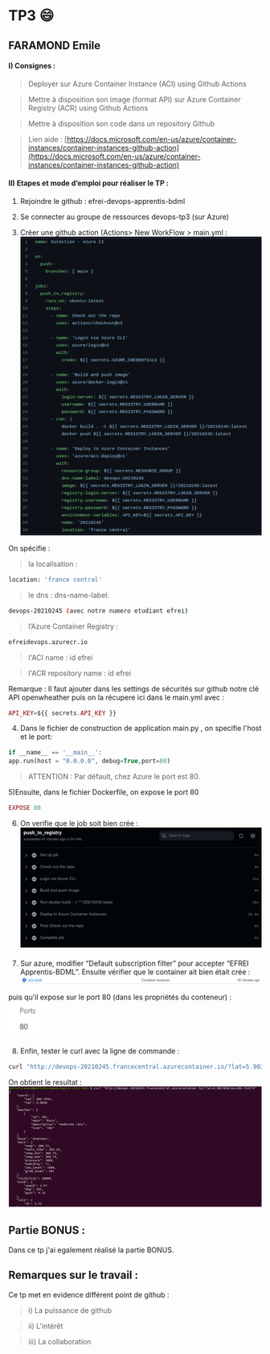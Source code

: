 # TP3 :smile:
## FARAMOND Emile

  

#### I) Consignes :

> Deployer sur Azure Container Instance (ACI) using Github Actions

> Mettre à disposition son image (format API) sur Azure Container Registry (ACR) using Github Actions

> Mettre à disposition son code dans un repository Github

  
> Lien aide : [https://docs.microsoft.com/en-us/azure/container-instances/container-instances-github-action](https://docs.microsoft.com/en-us/azure/container-instances/container-instances-github-action)

  

#### II) Etapes et mode d’emploi pour réaliser le TP :

1.  Rejoindre le github : efrei-devops-apprentis-bdml
    
2.  Se connecter au groupe de ressources devops-tp3 (sur Azure)
    
3.  Créer une github action (Actions> New WorkFlow > main.yml  :
\
    ![alt text](screenshots/1.png)

On spécifie  :

> la localisation : 
```bash 
location: 'france central'
```

> le dns : dns-name-label:
```bash
devops-20210245 (avec notre numero etudiant efrei)
```

> l’Azure Container Registry : 
```bash
efreidevops.azurecr.io
```

> l'ACI name : id efrei

> l'ACR repository name : id efrei


Remarque : Il faut ajouter dans les settings de sécurités sur github notre clé API openwheather puis on la récupere ici dans le main.yml avec : 
``` php
API_KEY=${{ secrets.API_KEY }}
```


4) Dans le  fichier de construction de application main.py , on specifie l'host et le port: 
```php
if __name__ == '__main__':
app.run(host = "0.0.0.0", debug=True,port=80)
```
> ATTENTION : Par défault, chez Azure le port est 80.

  

5)Ensuite, dans le fichier Dockerfile, on expose le port 80 
```php
EXPOSE 80
```
  
6) On verifie que le job soit bien crée :
\
 ![alt text](screenshots/2.png)

7) Sur azure, modifier “Default subscription filter” pour accepter “EFREI Apprentis-BDML”. Ensuite vérifier que le container ait bien était crée :
\
 ![alt text](screenshots/3.png)

puis qu’il expose sur le port 80  (dans les propriétés du conteneur) :
\
 ![alt text](screenshots/4.png)

8) Enfin, tester le curl avec la ligne de commande :
```bash
curl "http://devops-20210245.francecentral.azurecontainer.io/?lat=5.902785&lon=102.754175"
```
On obtient le resultat : 
\
 ![alt text](screenshots/5.png)
 
 ## Partie BONUS :
 
 Dans ce tp j'ai egalement réalisé la partie BONUS.
 
 
 
 ## Remarques sur le travail : 
 
 Ce tp met en evidence différent point de github :
 
> i) La puissance de github 

> ii) L'intérêt

> iii) La collaboration
